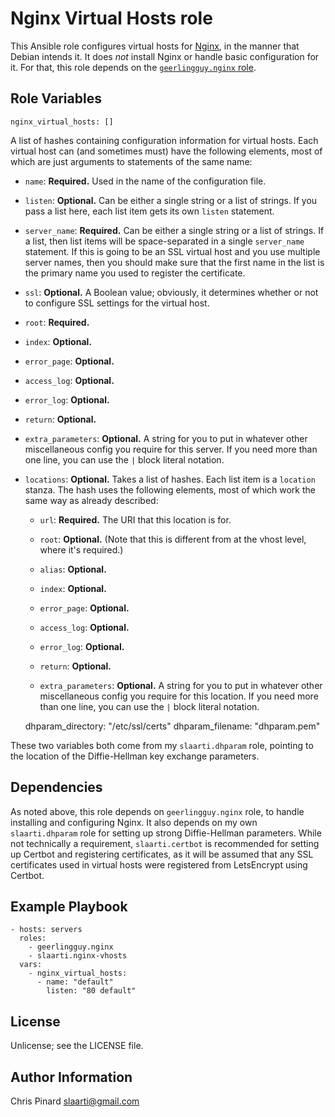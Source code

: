 # Nginx Virtual Hosts role

This Ansible role configures virtual hosts for [Nginx][], in the manner
that Debian intends it. It does *not* install Nginx or handle basic
configuration for it. For that, this role depends on the
[`geerlingguy.nginx` role][geerlingguy].

[Nginx]: http://nginx.org/
[geerlingguy]: https://github.com/geerlingguy/ansible-role-nginx

Role Variables
--------------

    nginx_virtual_hosts: []

A list of hashes containing configuration information for virtual hosts.
Each virtual host can (and sometimes must) have the following elements,
most of which are just arguments to statements of the same name:

*   `name`: **Required.** Used in the name of the configuration file.

*   `listen`: **Optional.** Can be either a single string or a list of
    strings. If you pass a list here, each list item gets its own `listen`
    statement.

*   `server_name`: **Required.** Can be either a single string or a list
    of strings. If a list, then list items will be space-separated in
    a single `server_name` statement. If this is going to be an SSL
    virtual host and you use multiple server names, then you should make
    sure that the first name in the list is the primary name you used to
    register the certificate.

*   `ssl`: **Optional.** A Boolean value; obviously, it determines whether
    or not to configure SSL settings for the virtual host.

*   `root`: **Required.**

*   `index`: **Optional.**

*   `error_page`: **Optional.**

*   `access_log`: **Optional.**

*   `error_log`: **Optional.**

*   `return`: **Optional.**

*   `extra_parameters`: **Optional.** A string for you to put in whatever
    other miscellaneous config you require for this server. If you need
    more than one line, you can use the `|` block literal notation.

*   `locations`: **Optional.** Takes a list of hashes. Each list item is
    a `location` stanza. The hash uses the following elements, most of
    which work the same way as already described:

    *   `url`: **Required.** The URI that this location is for.

    *   `root`: **Optional.** (Note that this is different from at the
        vhost level, where it's required.)

    *   `alias`: **Optional.**

    *   `index`: **Optional.**

    *   `error_page`: **Optional.**

    *   `access_log`: **Optional.**

    *   `error_log`: **Optional.**

    *   `return`: **Optional.**

    *   `extra_parameters`: **Optional.** A string for you to put in
        whatever other miscellaneous config you require for this location.
        If you need more than one line, you can use the `|` block literal
        notation.

    dhparam_directory: "/etc/ssl/certs"
    dhparam_filename: "dhparam.pem"

These two variables both come from my `slaarti.dhparam` role, pointing to
the location of the Diffie-Hellman key exchange parameters.

Dependencies
------------

As noted above, this role depends on `geerlingguy.nginx` role, to handle
installing and configuring Nginx. It also depends on my own
`slaarti.dhparam` role for setting up strong Diffie-Hellman parameters.
While not technically a requirement, `slaarti.certbot` is recommended for
setting up Certbot and registering certificates, as it will be assumed
that any SSL certificates used in virtual hosts were registered from
LetsEncrypt using Certbot.

Example Playbook
----------------

    - hosts: servers
      roles:
        - geerlingguy.nginx
        - slaarti.nginx-vhosts
      vars:
        - nginx_virtual_hosts:
          - name: "default"
            listen: "80 default"

License
-------

Unlicense; see the LICENSE file.

Author Information
------------------

Chris Pinard <slaarti@gmail.com>
